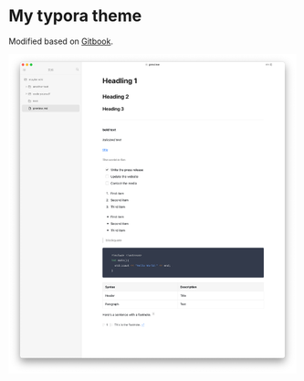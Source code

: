 # My typora theme

Modified based on [Gitbook](https://github.com/16soundsofsilence/typora-gitbook-theme).

![sample](https://github.com/the3ash/typora-theme-gas/blob/main/sample.png?raw=true)
